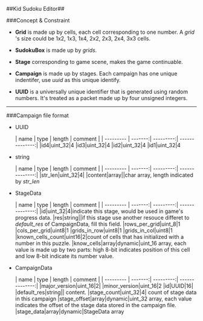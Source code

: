 ##Kid Sudoku Editor##

###Concept & Constraint

* **Grid** is made up by cells, each cell corresponding to one number. A *grid* 's size could be 1x2, 1x3, 1x4, 2x2, 2x3, 2x4, 3x3 cells.

* **SudokuBox** is made up by *grids*.

* **Stage** corresponding to game scene, makes the game continuable.

* **Campaign** is made up by stages. Each campaign has one unique indentifer, use *uuid* as this unique identify.


* **UUID** is a universally unique identifier that is generated using random numbers. It's treated as a packet made up by four unsigned integers.


---

###Campaign file format
* UUID

	|   name | type | length | comment |
| --------- | -------:| ---------:| --------------:|
|id4|uint_32|4
|id3|uint_32|4
|id2|uint_32|4
|id1|uint_32|4

* string

	|   name | type | length | comment |
| --------- | -------:| ---------:| --------------:|
|str_len|uint_32|4|
|content|array||char array, length indicated by *str_len*

* StageData

	|   name | type | length | comment |
| --------- | -------:| ---------:| --------------:|
|id|uint_32|4|indicate this stage, would be used in game's progress data.
|res|string||if this stage use another resouce differet to *default_res* of CampaignData, fill this field.
|rows_per_grid|uint_8|1
|cols_per_grid|uint8|1
|grids_in_row|uint8|1
|grids_in_col|uint8|1
|known_cells_count|uint16|2|count of cells that has initialized with a number in this puzzle.
|know_cells|array|dynamic|uint_16 array, each value is made up by two parts: high 8-bit indicates position of this cell and low 8-bit indicate its number value.



* CampaignData

	|   name | type | length | comment |
| --------- | -------:| ---------:| --------------:|
|major_version|uint_16|2|
|minor_version|uint_16|2
|id|UUID|16|
|default_res|string|| content.
|stage_count|uint_32|4| count of stage data in this campaign
|stage_offset|array|dynamic|uint_32 array, each value indicates the offset of the stage data stored in the campaign file.
|stage_data|array|dynamic|StageData array


